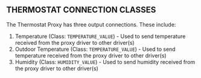 ## THERMOSTAT CONNECTION CLASSES

The Thermostat Proxy has three output connections. These include:

1. Temperature (Class: `TEMPERATURE_VALUE`) - Used to send temperature received from the proxy driver to other driver(s)
2. Outdoor Temperature (Class: `TEMPERATURE_VALUE`) - Used to send temperature received from the proxy driver to other driver(s)
3. Humidity (Class: `HUMIDITY_VALUE`) - Used to send humidity received from the proxy driver to other driver(s)




